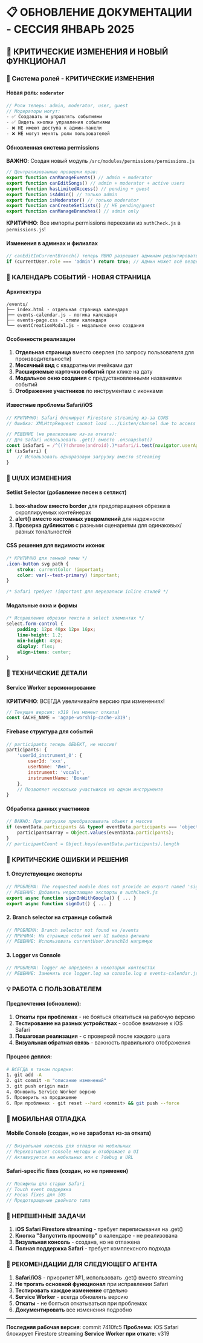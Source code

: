 # 📋 ОБНОВЛЕНИЕ ДОКУМЕНТАЦИИ - СЕССИЯ ЯНВАРЬ 2025

## 🎯 КРИТИЧЕСКИЕ ИЗМЕНЕНИЯ И НОВЫЙ ФУНКЦИОНАЛ

### 🔐 Система ролей - КРИТИЧЕСКИЕ ИЗМЕНЕНИЯ

#### Новая роль: `moderator`
```javascript
// Роли теперь: admin, moderator, user, guest
// Модераторы могут:
- ✅ Создавать и управлять событиями
- ✅ Видеть кнопки управления событиями
- ❌ НЕ имеют доступа к админ-панели
- ❌ НЕ могут менять роли пользователей
```

#### Обновленная система permissions
**ВАЖНО**: Создан новый модуль `/src/modules/permissions/permissions.js`
```javascript
// Централизованные проверки прав:
export function canManageEvents() // admin + moderator
export function canEditSongs() // admin + moderator + active users
export function hasLimitedAccess() // pending + guest
export function isAdmin() // только admin
export function isModerator() // только moderator
export function canCreateSetlists() // НЕ pending/guest
export function canManageBranches() // admin only
```

**КРИТИЧНО**: Все импорты permissions переехали из `authCheck.js` в `permissions.js`!

#### Изменения в админах и филиалах
```javascript
// canEditInCurrentBranch() теперь ЯВНО разрешает админам редактировать ЛЮБОЙ филиал
if (currentUser.role === 'admin') return true; // Админ может всё везде
```

### 📅 КАЛЕНДАРЬ СОБЫТИЙ - НОВАЯ СТРАНИЦА

#### Архитектура
```
/events/
├── index.html - отдельная страница календаря
├── events-calendar.js - логика календаря
├── events-page.css - стили календаря
└── eventCreationModal.js - модальное окно создания
```

#### Особенности реализации
1. **Отдельная страница** вместо оверлея (по запросу пользователя для производительности)
2. **Месячный вид** с квадратными ячейками дат
3. **Расширяемые карточки событий** при клике на дату
4. **Модальное окно создания** с предустановленными названиями событий
5. **Отображение участников** по инструментам с иконками

#### Известные проблемы Safari/iOS
```javascript
// КРИТИЧНО: Safari блокирует Firestore streaming из-за CORS
// Ошибка: XMLHttpRequest cannot load .../Listen/channel due to access control checks

// РЕШЕНИЕ (не реализовано из-за отката):
// Для Safari использовать .get() вместо .onSnapshot()
const isSafari = /^((?!chrome|android).)*safari/i.test(navigator.userAgent);
if (isSafari) {
    // Использовать одноразовую загрузку вместо streaming
}
```

### 🎨 UI/UX ИЗМЕНЕНИЯ

#### Setlist Selector (добавление песен в сетлист)
1. **box-shadow вместо border** для предотвращения обрезки в скроллируемых контейнерах
2. **alert() вместо кастомных уведомлений** для надежности
3. **Проверка дубликатов** с разными сценариями для одинаковых/разных тональностей

#### CSS решения для видимости иконок
```css
/* КРИТИЧНО для темной темы */
.icon-button svg path {
    stroke: currentColor !important;
    color: var(--text-primary) !important;
}

/* Safari требует !important для перезаписи inline стилей */
```

#### Модальные окна и формы
```css
/* Исправление обрезки текста в select элементах */
select.form-control {
    padding: 12px 40px 12px 16px;
    line-height: 1.2;
    min-height: 48px;
    display: flex;
    align-items: center;
}
```

### 🔧 ТЕХНИЧЕСКИЕ ДЕТАЛИ

#### Service Worker версионирование
**КРИТИЧНО**: ВСЕГДА увеличивайте версию при изменениях!
```javascript
// Текущая версия: v319 (на момент отката)
const CACHE_NAME = 'agape-worship-cache-v319';
```

#### Firebase структура для событий
```javascript
// participants теперь ОБЪЕКТ, не массив!
participants: {
    'userId_instrument_0': {
        userId: 'xxx',
        userName: 'Имя',
        instrument: 'vocals',
        instrumentName: 'Вокал'
    },
    // Позволяет несколько участников на одном инструменте
}
```

#### Обработка данных участников
```javascript
// ВАЖНО: При загрузке преобразовывать объект в массив
if (eventData.participants && typeof eventData.participants === 'object') {
    participantsArray = Object.values(eventData.participants);
}
// participantCount = Object.keys(eventData.participants).length
```

### 🚨 КРИТИЧЕСКИЕ ОШИБКИ И РЕШЕНИЯ

#### 1. Отсутствующие экспорты
```javascript
// ПРОБЛЕМА: The requested module does not provide an export named 'signInWithGoogle'
// РЕШЕНИЕ: Добавить недостающие экспорты в authCheck.js
export async function signInWithGoogle() { ... }
export async function signOut() { ... }
```

#### 2. Branch selector на странице событий
```javascript
// ПРОБЛЕМА: Branch selector not found на /events
// ПРИЧИНА: На странице событий нет UI выбора филиала
// РЕШЕНИЕ: Использовать currentUser.branchId напрямую
```

#### 3. Logger vs Console
```javascript
// ПРОБЛЕМА: logger не определен в некоторых контекстах
// РЕШЕНИЕ: Заменить все logger.log на console.log в events-calendar.js
```

### 💡 РАБОТА С ПОЛЬЗОВАТЕЛЕМ

#### Предпочтения (обновлено):
1. **Откаты при проблемах** - не бояться откатиться на рабочую версию
2. **Тестирование на разных устройствах** - особое внимание к iOS Safari
3. **Пошаговая реализация** - с проверкой после каждого шага
4. **Визуальная обратная связь** - важность правильного отображения

#### Процесс деплоя:
```bash
# ВСЕГДА в таком порядке:
1. git add -A
2. git commit -m "описание изменений"
3. git push origin main
4. Обновить Service Worker версию
5. Проверить на продакшене
6. При проблемах - git reset --hard <commit> && git push --force
```

### 📱 МОБИЛЬНАЯ ОТЛАДКА

#### Mobile Console (создан, но не заработал из-за отката)
```javascript
// Визуальная консоль для отладки на мобильных
// Перехватывает console методы и отображает в UI
// Активируется на мобильных или с ?debug в URL
```

#### Safari-specific fixes (создан, но не применен)
```javascript
// Полифилы для старых Safari
// Touch event поддержка
// Focus fixes для iOS
// Предотвращение двойного тапа
```

### 🎯 НЕРЕШЕННЫЕ ЗАДАЧИ

1. **iOS Safari Firestore streaming** - требует переписывания на .get()
2. **Кнопка "Запустить просмотр"** в календаре - не реализована
3. **Визуальная консоль** - создана, но не отлажена
4. **Полная поддержка Safari** - требует комплексного подхода

### 📝 РЕКОМЕНДАЦИИ ДЛЯ СЛЕДУЮЩЕГО АГЕНТА

1. **Safari/iOS** - приоритет №1, использовать .get() вместо streaming
2. **Не трогать основной функционал** при исправлении Safari
3. **Тестировать каждое изменение** отдельно
4. **Service Worker** - всегда обновлять версию
5. **Откаты** - не бояться откатываться при проблемах
6. **Документировать** все изменения подробно

---
**Последняя рабочая версия**: commit 7410fc5
**Проблема**: iOS Safari блокирует Firestore streaming
**Service Worker при откате**: v319